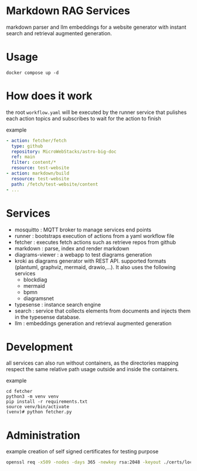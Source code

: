 # Markdown RAG Services
markdown parser and llm embeddings for a website generator with instant search and retrieval augmented generation.

# Usage

```shell
docker compose up -d
```

# How does it work

the root `workflow.yaml` will be executed by the runner service that pulishes each action topics and subscribes to wait for the action to finish

example
```yaml
- action: fetcher/fetch
  type: github
  repository: MicroWebStacks/astro-big-doc
  ref: main
  filter: content/*
  resource: test-website
- action: markdown/build
  resource: test-website
  path: /fetch/test-website/content
- ...
```

# Services
* mosquitto : MQTT broker to manage services end points
* runner : bootstraps execution of actions from a yaml workflow file
* fetcher : executes fetch actions such as retrieve repos from github
* markdown : parse, index and render markdown
* diagrams-viewer : a webapp to test diagrams generation
* kroki as diagrams generator with REST API. supported formats (plantuml, graphviz, mermaid, drawio,...). It also uses the following services
  * blockdiag
  * mermaid
  * bpmn
  * diagramsnet
* typesense : instance search engine
* search : service that collects elements from documents and injects them in the typesense database.
* llm : embeddings generation and retrieval augmented generation

# Development
all services can also run without containers, as the directories mapping respect the same relative path usage outside and inside the containers.

example
```shell
cd fetcher
python3 -m venv venv
pip install -r requirements.txt
source venv/bin/activate
(venv)# python fetcher.py
```

# Administration

example creation of self signed certificates for testing purpose

```bash
openssl req -x509 -nodes -days 365 -newkey rsa:2048 -keyout ./certs/localhost.key -out ./certs/localhost.crt -subj "//CN=localhost"
```

